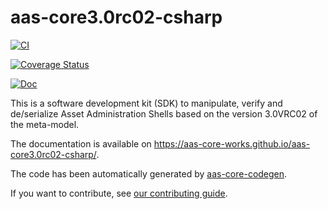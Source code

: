 # aas-core3.0rc02-csharp

[![CI](https://github.com/aas-core-works/aas-core3.0rc02-csharp/actions/workflows/ci.yml/badge.svg)](https://github.com/aas-core-works/aas-core3.0rc02-csharp/actions/workflows/ci.yml)

[![Coverage Status](https://coveralls.io/repos/github/aas-core-works/aas-core3.0rc02-csharp/badge.svg?branch=main)](https://coveralls.io/github/aas-core-works/aas-core3.0rc02-csharp?branch=main)

[![Doc](https://github.com/aas-core-works/aas-core3.0rc02-csharp/actions/workflows/doc.yml/badge.svg)](https://aas-core-works.github.io/aas-core3.0rc02-csharp/)

This is a software development kit (SDK) to manipulate, verify and de/serialize Asset Administration Shells based on the version 3.0VRC02 of the meta-model.

The documentation is available on https://aas-core-works.github.io/aas-core3.0rc02-csharp/.

The code has been automatically generated by [aas-core-codegen].

[aas-core-codegen]: https://github.com/aas-core-works/aas-core-codegen

If you want to contribute, see [our contributing guide].

[our contributing guide]: https://aas-core-works.github.io/aas-core3.0rc02-csharp/contributing.html
